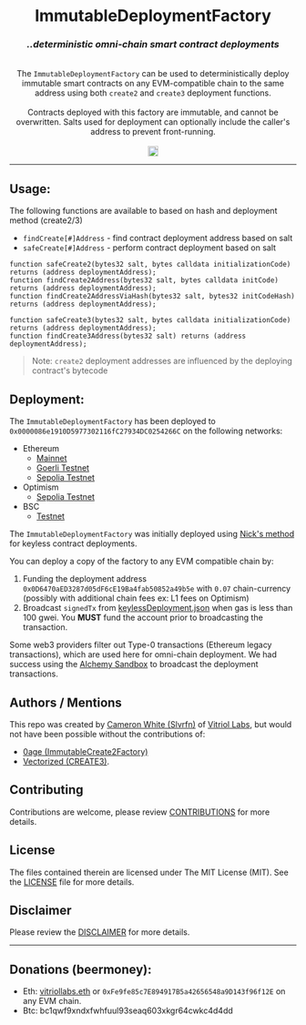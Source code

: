 <div align="center">
  <h1>ImmutableDeploymentFactory</h1>
</div>

<div align="center">
  <h3><i>..deterministic omni-chain smart contract deployments</i></h3>
  <br>
  The <code>ImmutableDeploymentFactory</code> can be used to deterministically deploy immutable smart contracts on any EVM-compatible chain to the same address using both <code>create2</code> and <code>create3</code> deployment functions. 
  <br>
  <br>
  Contracts deployed with this factory are immutable, and cannot be overwritten. Salts used for deployment can optionally include the caller's address to prevent front-running.
  <br>
  <br>
  <a href="https://badge.fury.io/js/@vitriollabs%2Fimmutable-deployment-factory"><img src="https://badge.fury.io/js/@vitriollabs%2Fimmutable-deployment-factory.svg" alt="npm version" height="18"></a>
  <br>
</div>

***

## Usage:

The following functions are available to based on hash and deployment method (create2/3)

- `findCreate[#]Address` - find contract deployment address based on salt
- `safeCreate[#]Address` - perform contract deployment based on salt

```solidity
function safeCreate2(bytes32 salt, bytes calldata initializationCode) returns (address deploymentAddress);
function findCreate2Address(bytes32 salt, bytes calldata initCode) returns (address deploymentAddress);
function findCreate2AddressViaHash(bytes32 salt, bytes32 initCodeHash) returns (address deploymentAddress);

function safeCreate3(bytes32 salt, bytes calldata initializationCode) returns (address deploymentAddress);
function findCreate3Address(bytes32 salt) returns (address deploymentAddress);
```

> Note: <code>create2</code> deployment addresses are influenced by the deploying contract's bytecode 

## Deployment:

The `ImmutableDeploymentFactory` has been deployed to `0x0000086e1910D5977302116fC27934DC0254266C` on the following networks:
  - Ethereum 
    - [Mainnet](https://etherscan.io/address/0x0000086e1910d5977302116fc27934dc0254266c)
    - [Goerli Testnet](https://goerli.etherscan.io/address/0x0000086e1910d5977302116fc27934dc0254266c)
    - [Sepolia Testnet](https://sepolia.etherscan.io/address/0x0000086e1910d5977302116fc27934dc0254266c)
  - Optimism
    - [Sepolia Testnet](https://sepolia-optimism.etherscan.io/address/0x0000086e1910D5977302116fC27934DC0254266C)
  - BSC
    - [Testnet](https://testnet.bscscan.com/address/0x0000086e1910d5977302116fc27934dc0254266c)

The `ImmutableDeploymentFactory` was initially deployed using [Nick's method](https://yamenmerhi.medium.com/nicks-method-ethereum-keyless-execution-168a6659479c) for keyless contract deployments. 

You can deploy a copy of the factory to any EVM compatible chain by:
1. Funding the deployment address `0x0D6470aED3287d05dF6cE19Ba4fab50852a49b5e` with `0.07` chain-currency (possibly with additional chain fees ex: L1 fees on Optimism)
2. Broadcast `signedTx` from [keylessDeployment.json](https://github.com/VitriolLabs/ImmutableDeploymentFactory/blob/main/deployment/keylessDeployment.json) when gas is less than 100 gwei. You **MUST** fund the account prior to broadcasting the transaction.

Some web3 providers filter out Type-0 transactions (Ethereum legacy transactions), which are used here for omni-chain deployment. We had success using the [Alchemy Sandbox](https://dashboard.alchemy.com/sandbox) to broadcast the deployment transactions.

## Authors / Mentions

This repo was created by [Cameron White (Slvrfn)](https://ca.meron.dev) of [Vitriol Labs](https://vitriol.sh), but would not have been possible without the contributions of:
- [0age (ImmutableCreate2Factory)](https://github.com/0age/metamorphic/blob/master/contracts/ImmutableCreate2Factory.sol) 
- [Vectorized (CREATE3)](https://github.com/Vectorized/solady).

## Contributing

Contributions are welcome, please review [CONTRIBUTIONS](https://github.com/VitriolLabs/ImmutableDeploymentFactory/blob/main/CONTRIBUTING.md) for more details.

## License

The files contained therein are licensed under The MIT License (MIT). See the [LICENSE](https://github.com/VitriolLabs/ImmutableDeploymentFactory/blob/main/LICENSE.md) file for more details.

## Disclaimer

Please review the [DISCLAIMER](https://github.com/VitriolLabs/ImmutableDeploymentFactory/blob/main/DISCLAIMER.md) for more details.

***

## Donations (beermoney):

- Eth: [vitriollabs.eth](https://etherscan.io/address/0xFe9fe85c7E894917B5a42656548a9D143f96f12E) or `0xFe9fe85c7E894917B5a42656548a9D143f96f12E` on any EVM chain.
- Btc: bc1qwf9xndxfwhfuul93seaq603xkgr64cwkc4d4dd
